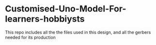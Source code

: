 # Customised-Uno-Model-For-learners-hobbiysts
This repo includes all the the files used in this design, and all the gerbers needed for its production 
